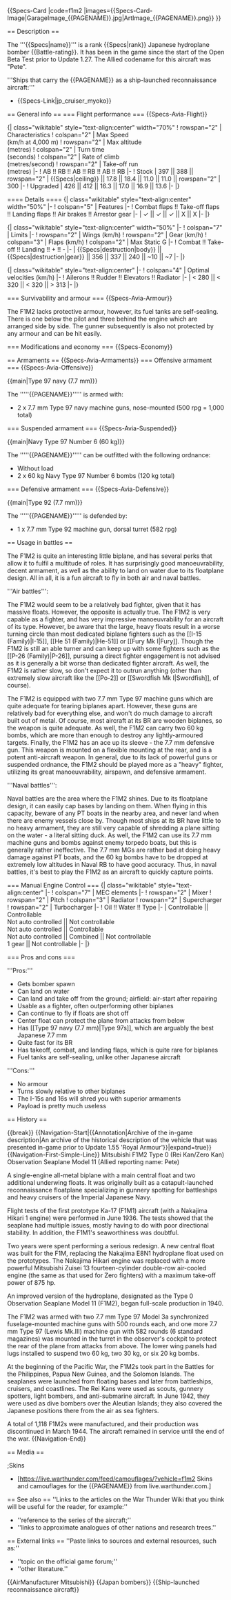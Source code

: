 {{Specs-Card
|code=f1m2
|images={{Specs-Card-Image|GarageImage_{{PAGENAME}}.jpg|ArtImage_{{PAGENAME}}.png}}
}}

== Description ==
<!-- ''In the description, the first part should be about the history of and the creation and combat usage of the aircraft, as well as its key features. In the second part, tell the reader about the aircraft in the game. Insert a screenshot of the vehicle, so that if the novice player does not remember the vehicle by name, he will immediately understand what kind of vehicle the article is talking about.'' -->
The '''{{Specs|name}}''' is a rank {{Specs|rank}} Japanese hydroplane bomber {{Battle-rating}}. It has been in the game since the start of the Open Beta Test prior to Update 1.27. The Allied codename for this aircraft was "Pete".

'''Ships that carry the {{PAGENAME}} as a ship-launched reconnaissance aircraft:'''
* {{Specs-Link|jp_cruiser_myoko}}

== General info ==
=== Flight performance ===
{{Specs-Avia-Flight}}
<!-- ''Describe how the aircraft behaves in the air. Speed, manoeuvrability, acceleration and allowable loads - these are the most important characteristics of the vehicle.'' -->

{| class="wikitable" style="text-align:center" width="70%"
! rowspan="2" | Characteristics
! colspan="2" | Max Speed<br>(km/h at 4,000 m)
! rowspan="2" | Max altitude<br>(metres)
! colspan="2" | Turn time<br>(seconds)
! colspan="2" | Rate of climb<br>(metres/second)
! rowspan="2" | Take-off run<br>(metres)
|-
! AB !! RB !! AB !! RB !! AB !! RB
|-
! Stock
| 397 || 388 || rowspan="2" | {{Specs|ceiling}} || 17.8 || 18.4 || 11.0 || 11.0 || rowspan="2" | 300
|-
! Upgraded
| 426 || 412 || 16.3 || 17.0 || 16.9 || 13.6
|-
|}

==== Details ====
{| class="wikitable" style="text-align:center" width="50%"
|-
! colspan="5" | Features
|-
! Combat flaps !! Take-off flaps !! Landing flaps !! Air brakes !! Arrestor gear
|-
| ✓ || ✓ || ✓ || X || X     <!-- ✓ -->
|-
|}

{| class="wikitable" style="text-align:center" width="50%"
|-
! colspan="7" | Limits
|-
! rowspan="2" | Wings (km/h)
! rowspan="2" | Gear (km/h)
! colspan="3" | Flaps (km/h)
! colspan="2" | Max Static G
|-
! Combat !! Take-off !! Landing !! + !! -
|-
| {{Specs|destruction|body}} || {{Specs|destruction|gear}} || 356 || 337 || 240 || ~10 || ~7
|-
|}

{| class="wikitable" style="text-align:center"
|-
! colspan="4" | Optimal velocities (km/h)
|-
! Ailerons !! Rudder !! Elevators !! Radiator
|-
| < 280 || < 320 || < 320 || > 313
|-
|}

=== Survivability and armour ===
{{Specs-Avia-Armour}}
<!-- ''Examine the survivability of the aircraft. Note how vulnerable the structure is and how secure the pilot is, whether the fuel tanks are armoured, etc. Describe the armour, if there is any, and also mention the vulnerability of other critical aircraft systems.'' -->

The F1M2 lacks protective armour, however, its fuel tanks are self-sealing. There is one below the pilot and three behind the engine which are arranged side by side. The gunner subsequently is also not protected by any armour and can be hit easily.

=== Modifications and economy ===
{{Specs-Economy}}

== Armaments ==
{{Specs-Avia-Armaments}}
=== Offensive armament ===
{{Specs-Avia-Offensive}}
<!-- ''Describe the offensive armament of the aircraft, if any. Describe how effective the cannons and machine guns are in a battle, and also what belts or drums are better to use. If there is no offensive weaponry, delete this subsection.'' -->
{{main|Type 97 navy (7.7 mm)}}

The '''''{{PAGENAME}}''''' is armed with:

* 2 x 7.7 mm Type 97 navy machine guns, nose-mounted (500 rpg = 1,000 total)

=== Suspended armament ===
{{Specs-Avia-Suspended}}
<!-- ''Describe the aircraft's suspended armament: additional cannons under the wings, bombs, rockets and torpedoes. This section is especially important for bombers and attackers. If there is no suspended weaponry remove this subsection.'' -->
{{main|Navy Type 97 Number 6 (60 kg)}}

The '''''{{PAGENAME}}''''' can be outfitted with the following ordnance:

* Without load
* 2 x 60 kg Navy Type 97 Number 6 bombs (120 kg total)

=== Defensive armament ===
{{Specs-Avia-Defensive}}
<!-- ''Defensive armament with turret machine guns or cannons, crewed by gunners. Examine the number of gunners and what belts or drums are better to use. If defensive weaponry is not available, remove this subsection.'' -->
{{main|Type 92 (7.7 mm)}}

The '''''{{PAGENAME}}''''' is defended by:

* 1 x 7.7 mm Type 92 machine gun, dorsal turret (582 rpg)

== Usage in battles ==
<!-- ''Describe the tactics of playing in the aircraft, the features of using aircraft in a team and advice on tactics. Refrain from creating a "guide" - do not impose a single point of view, but instead, give the reader food for thought. Examine the most dangerous enemies and give recommendations on fighting them. If necessary, note the specifics of the game in different modes (AB, RB, SB).'' -->
The F1M2 is quite an interesting little biplane, and has several perks that allow it to fulfil a multitude of roles. It has surprisingly good manoeuvrability, decent armament, as well as the ability to land on water due to its floatplane design. All in all, it is a fun aircraft to fly in both air and naval battles.

'''Air battles''':

The F1M2 would seem to be a relatively bad fighter, given that it has massive floats. However, the opposite is actually true. The F1M2 is very capable as a fighter, and has very impressive manoeuvrability for an aircraft of its type. However, be aware that the large, heavy floats result in a worse turning circle than most dedicated biplane fighters such as the [[I-15 (Family)|I-15]], [[He 51 (Family)|He-51]] or [[Fury Mk I|Fury]]. Though the F1M2 is still an able turner and can keep up with some fighters such as the [[P-26 (Family)|P-26]], pursuing a direct fighter engagement is not advised as it is generally a bit worse than dedicated fighter aircraft. As well, the F1M2 is rather slow, so don't expect it to outrun anything (other than extremely slow aircraft like the [[Po-2]] or [[Swordfish Mk I|Swordfish]], of course).

The F1M2 is equipped with two 7.7 mm Type 97 machine guns which are quite adequate for tearing biplanes apart. However, these guns are relatively bad for everything else, and won't do much damage to aircraft built out of metal. Of course, most aircraft at its BR are wooden biplanes, so the weapon is quite adequate. As well, the F1M2 can carry two 60 kg bombs, which are more than enough to destroy any lightly-armoured targets. Finally, the F1M2 has an ace up its sleeve - the 7.7 mm defensive gun. This weapon is mounted on a flexible mounting at the rear, and is a potent anti-aircraft weapon. In general, due to its lack of powerful guns or suspended ordnance, the F1M2 should be played more as a "heavy" fighter, utilizing its great manoeuvrability, airspawn, and defensive armament.

'''Naval battles''':

Naval battles are the area where the F1M2 shines. Due to its floatplane design, it can easily cap bases by landing on them. When flying in this capacity, beware of any PT boats in the nearby area, and never land when there are enemy vessels close by. Though most ships at its BR have little to no heavy armament, they are still very capable of shredding a plane sitting on the water - a literal sitting duck. As well, the F1M2 can use its 7.7 mm machine guns and bombs against enemy torpedo boats, but this is generally rather ineffective. The 7.7 mm MGs are rather bad at doing heavy damage against PT boats, and the 60 kg bombs have to be dropped at extremely low altitudes in Naval RB to have good accuracy. Thus, in naval battles, it's best to play the F1M2 as an aircraft to quickly capture points.

=== Manual Engine Control ===
{| class="wikitable" style="text-align:center"
|-
! colspan="7" | MEC elements
|-
! rowspan="2" | Mixer
! rowspan="2" | Pitch
! colspan="3" | Radiator
! rowspan="2" | Supercharger
! rowspan="2" | Turbocharger
|-
! Oil !! Water !! Type
|-
| Controllable || Controllable<br>Not auto controlled || Not controllable<br>Not auto controlled || Controllable<br>Not auto controlled || Combined || Not controllable<br>1 gear || Not controllable
|-
|}

=== Pros and cons ===
<!-- ''Summarise and briefly evaluate the vehicle in terms of its characteristics and combat effectiveness. Mark its pros and cons in the bulleted list. Try not to use more than 6 points for each of the characteristics. Avoid using categorical definitions such as "bad", "good" and the like - use substitutions with softer forms such as "inadequate" and "effective".'' -->

'''Pros:'''

* Gets bomber spawn
* Can land on water
* Can land and take off from the ground; airfield: air-start after repairing
* Usable as a fighter, often outperforming other biplanes
* Can continue to fly if floats are shot off
* Center float can protect the plane from attacks from below
* Has [[Type 97 navy (7.7 mm)|Type 97s]], which are arguably the best Japanese 7.7 mm
* Quite fast for its BR
* Has takeoff, combat, and landing flaps, which is quite rare for biplanes
* Fuel tanks are self-sealing, unlike other Japanese aircraft

'''Cons:'''

* No armour
* Turns slowly relative to other biplanes
* The I-15s and 16s will shred you with superior armaments
* Payload is pretty much useless

== History ==
<!-- ''Describe the history of the creation and combat usage of the aircraft in more detail than in the introduction. If the historical reference turns out to be too long, take it to a separate article, taking a link to the article about the vehicle and adding a block "/History" (example: <nowiki>https://wiki.warthunder.com/(Vehicle-name)/History</nowiki>) and add a link to it here using the <code>main</code> template. Be sure to reference text and sources by using <code><nowiki><ref></ref></nowiki></code>, as well as adding them at the end of the article with <code><nowiki><references /></nowiki></code>. This section may also include the vehicle's dev blog entry (if applicable) and the in-game encyclopedia description (under <code><nowiki>=== In-game description ===</nowiki></code>, also if applicable).'' -->

{{break}}
{{Navigation-Start|{{Annotation|Archive of the in-game description|An archive of the historical description of the vehicle that was presented in-game prior to Update 1.55 'Royal Armour'}}|expand=true}}
{{Navigation-First-Simple-Line}}
Mitsubishi F1M2 Type 0 (Rei Kan/Zero Kan) Observation Seaplane Model 11 (Allied reporting name: Pete)

A single-engine all-metal biplane with a main central float and two additional underwing floats. It was originally built as a catapult-launched reconnaissance floatplane specializing in gunnery spotting for battleships and heavy cruisers of the Imperial Japanese Navy.

Flight tests of the first prototype Ka-17 (F1M1) aircraft (with a Nakajima Hikari 1 engine) were performed in June 1936. The tests showed that the seaplane had multiple issues, mostly having to do with poor directional stability. In addition, the F1M1's seaworthiness was doubtful.

Two years were spent performing a serious redesign. A new central float was built for the F1M, replacing the Nakajima E8N1 hydroplane float used on the prototypes. The Nakajima Hikari engine was replaced with a more powerful Mitsubishi Zuisei 13 fourteen-cylinder double-row air-cooled engine (the same as that used for Zero fighters) with a maximum take-off power of 875 hp.

An improved version of the hydroplane, designated as the Type 0 Observation Seaplane Model 11 (F1M2), began full-scale production in 1940.

The F1M2 was armed with two 7.7 mm Type 97 Model 3a synchronized fuselage-mounted machine guns with 500 rounds each, and one more 7.7 mm Type 97 (Lewis Mk.III) machine gun with 582 rounds (6 standard magazines) was mounted in the turret in the observer's cockpit to protect the rear of the plane from attacks from above. The lower wing panels had lugs installed to suspend two 60 kg, two 30 kg, or six 20 kg bombs.

At the beginning of the Pacific War, the F1M2s took part in the Battles for the Philippines, Papua New Guinea, and the Solomon Islands. The seaplanes were launched from floating bases and later from battleships, cruisers, and coastlines. The Rei Kans were used as scouts, gunnery spotters, light bombers, and anti-submarine aircraft. In June 1942, they were used as dive bombers over the Aleutian Islands; they also covered the Japanese positions there from the air as sea fighters.

A total of 1,118 F1M2s were manufactured, and their production was discontinued in March 1944. The aircraft remained in service until the end of the war.
{{Navigation-End}}

== Media ==
<!-- ''Excellent additions to the article would be video guides, screenshots from the game, and photos.'' -->

;Skins
* [https://live.warthunder.com/feed/camouflages/?vehicle=f1m2 Skins and camouflages for the {{PAGENAME}} from live.warthunder.com.]

== See also ==
''Links to the articles on the War Thunder Wiki that you think will be useful for the reader, for example:''
* ''reference to the series of the aircraft;''
* ''links to approximate analogues of other nations and research trees.''

== External links ==
''Paste links to sources and external resources, such as:''
* ''topic on the official game forum;''
* ''other literature.''

{{AirManufacturer Mitsubishi}}
{{Japan bombers}}
{{Ship-launched reconnaissance aircraft}}